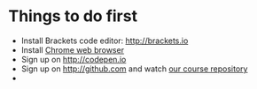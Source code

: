 # Things to do first

- Install Brackets code editor: http://brackets.io
- Install [Chrome web browser](https://www.google.com/chrome)
- Sign up on http://codepen.io
- Sign up on http://github.com and watch [our course repository](https://github.com/cdaein/mica-gd355)
- 

